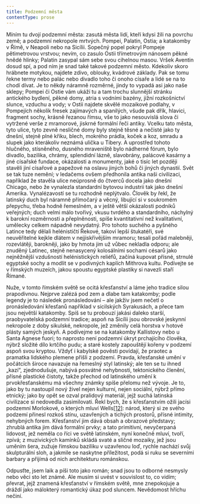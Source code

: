 ```yaml
---
title: Podzemní města
contentType: prose
---
```


Míním tu dvojí podzemní města: zasutá města lidí, kteří kdysi žili na povrchu země; a podzemní nekropole mrtvých. Pompei, Palatin, Ostia; a katakomby v Římě, v Neapoli nebo na Sicílii. Sopečný popel pokryl Pompeje pětimetrovou vrstvou; nevím, co zasulo Ostii třímetrovým nánosem pěkné hnědé hlinky; Palatin zasypal sám sebe svou cihelnou masou. Vršek Aventin dosud spí, a pod ním je snad také takové podzemní město. Kdekoliv skoro hrábnete motykou, najdete zdivo, oblouky, kvádrové základy. Pak se tomu řekne termy nebo palác nebo divadlo toho či onoho císaře a lidé se na to chodí dívat. Je to někdy náramně rozměrné, jindy to vypadá asi jako naše sklepy; Pompei či Ostie vám ukáží tu a tam trochu slunnější stránku antického bydlení, pěkné domy, atria s vodními bazény, jižní rozkošnictví slunce, vzduchu a vody; v Ostii najdete skvělé mozaikové podlahy, v Pompejích několik fresek zajímavých a spanilých, všude pak dřík, hlavici, fragment sochy, krásně řezanou římsu, vše to jako nesouvislá slova či vytržené verše z mramorové, jiskrné formální řeči antiky. Vcelku tato města, tyto ulice, tyto zevně nesličné domy byly stejně těsné a nečisté jako ty dnešní, stejně plné křiku, blech, mokrého prádla, koček a koz, smradu a slupek jako kterákoliv neznámá ulička u Tibery. A uprostřed tohoto hlučného, stísněného, dusného mraveniště bylo nádherné fórum, bylo divadlo, bazilika, chrámy, splendidní lázně, slavobrány, palácové kasárny a jiné císařské fundace, okázalosti a monumenty, jaké o tisíc let později stavěli jiní císařové a papežové na oslavu jiných bohů či jiných dynastií. Svět se tak tuze nemění; v ledačems ovšem předhonila antika naši civilizaci, například že stavěla ulice neúprosně do čtverců docela jako dnešní Chicago, nebo že vynalezla standardní bytovou industrii tak jako dnešní Amerika. Vynalézavostí se tu rozhodně neplýtvalo. Člověk by řekl, že latinský duch byl náramně přímočarý a věcný, libující si v soukromém přepychu, třeba hodně řemeslném, a v ještě větší okázalosti podniků veřejných; duch velmi málo tvořivý, vkusu tvrdého a standardního, náchylný k barokní rozměrnosti a přeplněnosti, spíše kvantitativní než kvalitativní, umělecky celkem nápadně nevydatný. Pro tohoto suchého a pyšného Latince tedy dělali helénističtí Řekové, takoví lepší štukatéři, své neuvěřitelné kejkle dlátem v nejjiskřivějším mramoru; tesali pořád malebněji, rozevlátěji, barokněji, jako by hmota jim už vůbec nekladla odporu; ale znuděný Latinec, stejně nenasycený kolosálními sochami césarů jako nejněžnější vzdušností helénistických reliéfů, začíná kupovat přísné, strnulé egyptské sochy a modlit se v podivných kaplích Mithrova kultu. Podívejte se v římských muzeích, jakou spoustu egyptské plastiky si navezli staří Římané.

Nuže, v tomto římském světě se ocitá křesťanství a láme jeho tradice silou prapodivnou. Nejprve zalézá pod zem a dlabe tam katakomby; podle legendy je to následek pronásledování – ale jakživ jsem nečetl o pronásledování křesťanů například v sicilských Syrakusách, a přece tam jsou největší katakomby. Spíš se tu probouzí jakási daleko starší, praobyvatelská podzemní tradice; aspoň na Sicílii jsou obrovské jeskynní nekropole z doby sikulské, nekropole, jež změnily celá horstva v hotové plásty samých jeskyň. A podívejme se na katakomby Kallistovy nebo u Santa Agnese fuori; to naprosto není podzemní úkryt prchajícího člověka, nýbrž složité dílo krtčího pudu; a staré kostely zapouštějí kořeny v podzemí aspoň svou kryptou. Vždyť i kabylské pověsti povídají, že praotec a pramatka lidského plemene přišli z podzemí. Pravda, křesťanské umění v počátcích široce navazuje na řemeslný styl latinský; ale ten se tu ihned „kazí“, zjednodušuje, nabývá posvátné nehybnosti, tektonického členění, přísné plastické čistoty, takže přechod od latinského umění k prvokřesťanskému má všechny známky spíše přelomu než vývoje. Je to, jako by tu nastoupil nový živel nejen kulturní, nejen sociální, nýbrž přímo etnický; jako by opět se ozval pralidový materiál, jejž suchá latinská civilizace si nedovedla zasimilovati. Řekl bych, že s křesťanstvím ožili jacísi podzemní Morlokové, o kterých mluví Wells[\[12\]](./resources/undefined): národ, který si ze svého podzemí přinesl rozkoš stínu, uzavřených a tichých prostorů, přísné intimity, nehybných forem. Křesťanství jim dává obsah a obrazové představy; zhrublá antika jim dává formální prvky; a tato primitivní, nevyčerpaná lidovost, jež neměla co říci ve světě latinském, nyní konečně mluví, tvoří, zpívá; z muzivických kamínků skládá svaté a sličné mozaiky, jež jsou uměním šera, zužuje římskou baziliku v uzavřenou loď, rychle nachází svůj skulpturální sloh, a jakmile se naskytne příležitost, podá si ruku se severními barbary a přijímá od nich architekturu románskou.

Odpusťte, jsem laik a píši toto jako román; snad jsou to odborné nesmysly nebo věci sto let známé. Ale musím si uvést v souvislost to, co vidím; převrat, jejž znamená křesťanství v římském světě, mne znepokojuje a dráždí jako málokterý romantický úkaz pod sluncem. Nevědomost hříchu nečiní.
